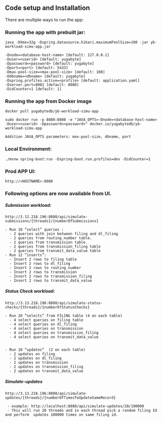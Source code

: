 ## Code setup and Installation
There are multiple ways to run the app:
### Running the app with prebuilt jar: 
```
java -DXmx=32g -Dspring.datasource.hikari.maximumPoolSize=100 -jar yb-workload-simu-app.jar

-Dnode=<database-host-name> [default: 127.0.0.1]
-Duser=<userid> [default: yugabyte]
-Dpassword=<password> [default: yugabyte]
-Dport=<port> [default: 5433]
-Dmax-pool-size=<max-pool-size> [default: 100]
-Ddbname=<dbname> [default: yugabyte]
-Dspring.profiles.active=<profile> [default: application.yaml]
-Dserver.port=8081 [default: 8080]
-DidCounter=1 [default: 1]
```

### Running the app from Docker image
```
docker pull yugabytedb/yb-workload-simu-app
```
```
sudo docker run -p 8080:8080 -e "JAVA_OPTS=-Dnode=<database-host-name> -Duser=<userid> -Dpassword=<password>" docker.io/yugabytedb/yb-workload-simu-app
```
``` 
Addition JAVA_OPTS parameters: max-pool-size, dbname, port
```

### Local Environment: 
```
./mvnw spring-boot:run -Dspring-boot.run.profiles=dev -DidCounter=1
```

### Prod APP UI: 
```
http://<HOSTNAME>:8080
```

### Following options are now available from UI.
##### Submission workload:
```
http://3.13.218.196:8080/api/simulate-submissions/{threads}/{numberOfSubmissions}

- Run 10 “select” queries :
  - 2 queries with join between filing and dl_filing
  - 2 queries from routing_number table.
  - 2 queries from transmission table.
  - 2 queries from transmission_filing table
  - 2 queries from transmit_data_value table
- Run 12 “inserts”:
  - Insert 2 rows to filing table
  - Insert 2 rows to dl_filing
  - Insert 2 rows to routing_number
  - Insert 2 rows to transmission
  - Insert 2 rows to transmission_filing
  - Insert 2 rows to transmit_data_value
```
##### Status Check workload:
```
http://3.13.218.196:8080/api/simulate-status-checks/{threads}/{numberOfStatusChecks}

- Run 20 “selects” from FILING table (4 on each table)
  - 4 select queries on filing table
  - 4 select queries on dl_filing
  - 4 select queries on transmission
  - 4 select queries on transmission_filing
  - 4 select queries on transmit_data_value


- Run 10 “updates”  (2 on each table)
  - 2 updates on filing
  - 2 updates on dl_filing
  - 2 updates on transmission
  - 2 updates on transmission_filing
  - 2 updates on transmit_data_value

```

##### Simulate-updates
```
http://3.13.218.196:8080/api/simulate-updates/{threads}/{numberOfTimesToUpdateSameRecord}

 - example: http://localhost:8080/api/simulate-updates/20/100000
 - This will run 20 threads and in each thread pick a random filing Id and perform  updates 100000 times on same filing id.
 ```




